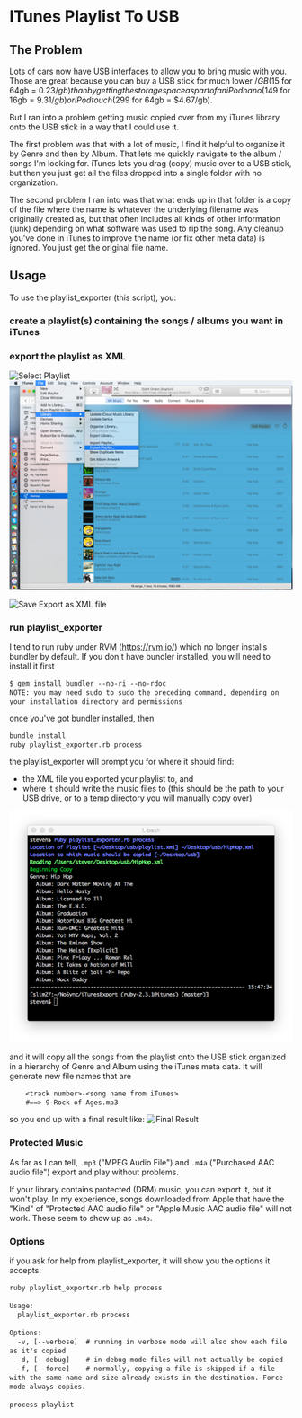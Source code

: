 # ITunes Playlist To USB

## The Problem
Lots of cars now have USB interfaces to allow you to bring music with you. Those are great because you can buy a USB stick for much lower $/GB ($15 for 64gb = $0.23/gb) than by getting the storage space as part of an iPod nano ($149 for 16gb = $9.31/gb) or iPod touch ($299 for 64gb = $4.67/gb).

But I ran into a problem getting music copied over from my iTunes library onto the USB stick in a way that I could use it.

The first problem was that with a lot of music, I find it helpful to organize it by Genre and then by Album.  That lets me quickly navigate to the album / songs I'm looking for.  iTunes lets you drag (copy) music over to a USB stick, but then you just get all the files dropped into a single folder with no organization.

The second problem I ran into was that what ends up in that folder is a copy of the file where the name is whatever the underlying filename was originally created as, but that often includes all kinds of other information (junk) depending on what software was used to rip the song. Any cleanup you've done in iTunes to improve the name (or fix other meta data) is ignored.  You just get the original file name.

## Usage
To use the playlist_exporter (this script), you:

### create a playlist(s) containing the songs / albums you want in iTunes

### export the playlist as XML

![Select Playlist](https://github.com/stevenchanin/itunes-playlist-to-usb/raw/master/doc/images/iTunes_export1.png)
![Initiate Export](https://github.com/stevenchanin/itunes-playlist-to-usb/raw/master/doc/images/iTunes_export2.png)

![Save Export as XML file](https://github.com/stevenchanin/itunes-playlist-to-usb/raw/master/doc/images/iTunes_export_save.png)

### run playlist_exporter
I tend to run ruby under RVM (https://rvm.io/) which no longer installs bundler by default. If you don't have bundler installed, you will need to install it first

~~~~
$ gem install bundler --no-ri --no-rdoc
NOTE: you may need sudo to sudo the preceding command, depending on your installation directory and permissions
~~~~

once you've got bundler installed, then

~~~~
bundle install
ruby playlist_exporter.rb process
~~~~

the playlist_exporter will prompt you for where it should find:


* the XML file you exported your playlist to, and
* where it should write the music files to (this should be the path to your USB drive, or to a temp directory you will manually copy over)

![Run in Terminal](https://github.com/stevenchanin/itunes-playlist-to-usb/raw/master/doc/images/terminal.png)

and it will copy all the songs from the playlist onto the USB stick organized in a hierarchy of Genre and Album using the iTunes meta data.  It will generate new file names that are

~~~~
	<track number>-<song name from iTunes>
    #==> 9-Rock of Ages.mp3
~~~~

so you end up with a final result like:
![Final Result](https://github.com/stevenchanin/itunes-playlist-to-usb/raw/master/doc/images/final_result.png)

### Protected Music
As far as I can tell, `.mp3` ("MPEG Audio File") and `.m4a` ("Purchased AAC audio file") export and play without problems.

If your library contains protected (DRM) music, you can export it, but it won't play. In my experience, songs downloaded from Apple that have the "Kind" of "Protected AAC audio file" or "Apple Music AAC audio file" will not work. These seem to show up as `.m4p`.

### Options
if you ask for help from playlist_exporter, it will show you the options it accepts:

~~~~
ruby playlist_exporter.rb help process

Usage:
  playlist_exporter.rb process

Options:
  -v, [--verbose]  # running in verbose mode will also show each file as it's copied
  -d, [--debug]    # in debug mode files will not actually be copied
  -f, [--force]    # normally, copying a file is skipped if a file with the same name and size already exists in the destination. Force mode always copies.

process playlist
~~~~

